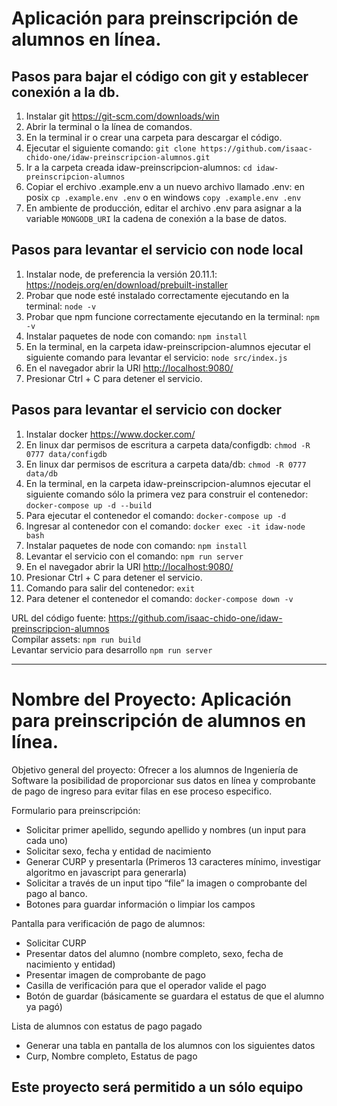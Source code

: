 # Aplicación para preinscripción de alumnos en línea.

## Pasos para bajar el código con git y establecer conexión a la db.
1. Instalar git <https://git-scm.com/downloads/win>
2. Abrir la terminal o la línea de comandos.
3. En la terminal ir o crear una carpeta para descargar el código.
4. Ejecutar el siguiente comando: `git clone https://github.com/isaac-chido-one/idaw-preinscripcion-alumnos.git`
5. Ir a la carpeta creada idaw-preinscripcion-alumnos: `cd idaw-preinscripcion-alumnos`
6. Copiar el erchivo .example.env a un nuevo archivo llamado .env: en posix `cp .example.env .env` o en windows `copy .example.env .env`
7. En ambiente de producción, editar el archivo .env para asignar a la variable `MONGODB_URI` la cadena de conexión a la base de datos.

## Pasos para levantar el servicio con node local
1. Instalar node, de preferencia la versión 20.11.1: <https://nodejs.org/en/download/prebuilt-installer>
2. Probar que node esté instalado correctamente ejecutando en la terminal: `node -v`
3. Probar que npm funcione correctamente ejecutando en la terminal: `npm -v`
4. Instalar paquetes de node con comando: `npm install`
5. En la terminal, en la carpeta idaw-preinscripcion-alumnos ejecutar el siguiente comando para levantar el servicio: `node src/index.js`
6. En el navegador abrir la URl <http://localhost:9080/>
7. Presionar Ctrl + C para detener el servicio.

## Pasos para levantar el servicio con docker
1. Instalar docker <https://www.docker.com/>
2. En linux dar permisos de escritura a carpeta data/configdb: `chmod -R 0777 data/configdb`
3. En linux dar permisos de escritura a carpeta data/db: `chmod -R 0777 data/db`
4. En la terminal, en la carpeta idaw-preinscripcion-alumnos ejecutar el siguiente comando sólo la primera vez para construir el contenedor: `docker-compose up -d --build`
5. Para ejecutar el contenedor el comando: `docker-compose up -d`
6. Ingresar al contenedor con el comando: `docker exec -it idaw-node bash`
7. Instalar paquetes de node con comando: `npm install`
8. Levantar el servicio con el comando: `npm run server`
9. En el navegador abrir la URl <http://localhost:9080/>
10. Presionar Ctrl + C para detener el servicio.
11. Comando para salir del contenedor: `exit`
12. Para detener el contenedor el comando: `docker-compose down -v`

URL del código fuente: <https://github.com/isaac-chido-one/idaw-preinscripcion-alumnos><br>
Compilar assets: `npm run build`<br>
Levantar servicio para desarrollo `npm run server`

***

# Nombre del Proyecto: Aplicación para preinscripción de alumnos en línea.

Objetivo general del proyecto: Ofrecer a los alumnos de Ingeniería de Software la posibilidad de proporcionar sus datos en línea y comprobante de pago de ingreso para evitar filas en ese proceso especifico.

Formulario para preinscripción:

* Solicitar primer apellido, segundo apellido y nombres (un input para cada uno)
* Solicitar sexo, fecha y entidad de nacimiento
* Generar CURP y presentarla (Primeros 13 caracteres mínimo, investigar algoritmo en javascript para generarla)
* Solicitar a través de un input tipo “file” la imagen o comprobante del pago al banco.
* Botones para guardar información o limpiar los campos

Pantalla para verificación de pago de alumnos:

* Solicitar CURP
* Presentar datos del alumno (nombre completo, sexo, fecha de nacimiento y entidad)
* Presentar imagen de comprobante de pago
* Casilla de verificación para que el operador valide el pago
* Botón de guardar (básicamente se guardara el estatus de que el alumno ya pagó)

Lista de alumnos con estatus de pago pagado

* Generar una tabla en pantalla de los alumnos con los siguientes datos
* Curp, Nombre completo, Estatus de pago

## Este proyecto será permitido a un sólo equipo
